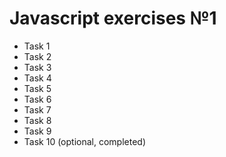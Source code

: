 # Javascript exercises №1

- Task 1
- Task 2
- Task 3
- Task 4
- Task 5
- Task 6
- Task 7
- Task 8
- Task 9
- Task 10 (optional, completed)
